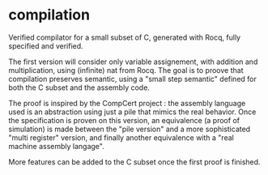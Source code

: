 # compilation
Verified compilator for a small subset of C, generated with Rocq, fully specified and verified.

The first version will consider only variable assignement, with addition and multiplication, using (infinite) nat from Rocq. The goal is to proove that compilation preserves semantic, using a "small step semantic" defined for both the C subset and the assembly code.

The proof is inspired by the CompCert project : the assembly language used is an abstraction using just a pile that mimics the real behavior. Once the specification is proven on this version, an equivalence (a proof of simulation) is made between the "pile version" and a more sophisticated "multi register" version, and finally another equivalence with a "real machine assembly langage".

More features can be added to the C subset once the first proof is finished.
